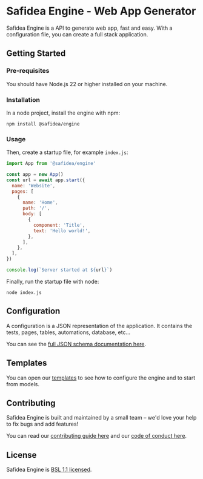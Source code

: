 # Safidea Engine - Web App Generator

Safidea Engine is a API to generate web app, fast and easy. With a configuration file, you can create a full stack application.

## Getting Started

### Pre-requisites

You should have Node.js 22 or higher installed on your machine.

### Installation

In a node project, install the engine with npm:

```
npm install @safidea/engine
```

### Usage

Then, create a startup file, for example `index.js`:

```js
import App from '@safidea/engine'

const app = new App()
const url = await app.start({
  name: 'Website',
  pages: [
    {
      name: 'Home',
      path: '/',
      body: [
        {
          component: 'Title',
          text: 'Hello world!',
        },
      ],
    },
  ],
})

console.log(`Server started at ${url}`)
```

Finally, run the startup file with node:

```
node index.js
```

## Configuration

A configuration is a JSON representation of the application. It contains the tests, pages, tables, automations, database, etc...

You can see the [full JSON schema documentation here](https://json-schema.app/view/%23?url=https%3A%2F%2Fsafidea.com%2Fschemas%2Fapp.schema.json).

## Templates

You can open our [templates](https://github.com/safidea/templates) to see how to configure the engine and to start from models.

## Contributing

Safidea Engine is built and maintained by a small team – we'd love your help to fix bugs and add features!

You can read our [contributing guide here](https://github.com/safidea/engine/blob/main/docs/CONTRIBUTING.md) and our [code of conduct here](https://github.com/safidea/engine/blob/main/docs/CODE_OF_CONDUCT.md).

## License

Safidea Engine is [BSL 1.1 licensed](https://github.com/safidea/engine/blob/main/LICENSE).
